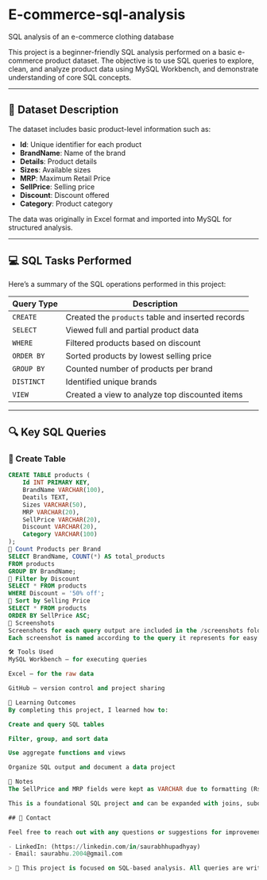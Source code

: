 # E-commerce-sql-analysis
SQL analysis of an e-commerce clothing database

This project is a beginner-friendly SQL analysis performed on a basic e-commerce product dataset. The objective is to use SQL queries to explore, clean, and analyze product data using MySQL Workbench, and demonstrate understanding of core SQL concepts.

---

## 🧾 Dataset Description

The dataset includes basic product-level information such as:

- **Id**: Unique identifier for each product  
- **BrandName**: Name of the brand  
- **Details**: Product details  
- **Sizes**: Available sizes  
- **MRP**: Maximum Retail Price  
- **SellPrice**: Selling price  
- **Discount**: Discount offered  
- **Category**: Product category  

The data was originally in Excel format and imported into MySQL for structured analysis.

---

## 💻 SQL Tasks Performed

Here’s a summary of the SQL operations performed in this project:

| Query Type | Description |
|------------|-------------|
| `CREATE`   | Created the `products` table and inserted records |
| `SELECT`   | Viewed full and partial product data |
| `WHERE`    | Filtered products based on discount |
| `ORDER BY` | Sorted products by lowest selling price |
| `GROUP BY` | Counted number of products per brand |
| `DISTINCT` | Identified unique brands |
| `VIEW`     | Created a view to analyze top discounted items |

---

## 🔍 Key SQL Queries

### 🔸 Create Table
```sql
CREATE TABLE products (
    Id INT PRIMARY KEY,
    BrandName VARCHAR(100),
    Deatils TEXT,
    Sizes VARCHAR(50),
    MRP VARCHAR(20),
    SellPrice VARCHAR(20),
    Discount VARCHAR(20),
    Category VARCHAR(100)
);
🔸 Count Products per Brand
SELECT BrandName, COUNT(*) AS total_products
FROM products
GROUP BY BrandName;
🔸 Filter by Discount
SELECT * FROM products
WHERE Discount = '50% off';
🔸 Sort by Selling Price
SELECT * FROM products
ORDER BY SellPrice ASC;
📸 Screenshots
Screenshots for each query output are included in the /screenshots folder.
Each screenshot is named according to the query it represents for easy navigation and understanding.

🛠️ Tools Used
MySQL Workbench – for executing queries

Excel – for the raw data

GitHub – version control and project sharing

🧠 Learning Outcomes
By completing this project, I learned how to:

Create and query SQL tables

Filter, group, and sort data

Use aggregate functions and views

Organize SQL output and document a data project

📌 Notes
The SellPrice and MRP fields were kept as VARCHAR due to formatting (Rs), but they can be cleaned and converted to numeric values for deeper price-based analysis.

This is a foundational SQL project and can be expanded with joins, subqueries, or advanced analytics.

## 📧 Contact

Feel free to reach out with any questions or suggestions for improvement!

- LinkedIn: (https://linkedin.com/in/saurabhhupadhyay)
- Email: saurabhu.2004@gmail.com

> 💾 This project is focused on SQL-based analysis. All queries are written and executed using SQL and stored in `analysis_queries.sql` and `database_setup.sql`.

